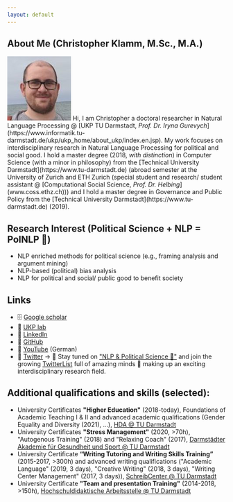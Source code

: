 ```yaml
---
layout: default
---
```


## About Me (Christopher Klamm, M.Sc., M.A.)
<img class="profile-picture" src="chris2.jpg">
Hi, I am Christopher a doctoral researcher in Natural Language Processing @ [UKP TU Darmstadt, <i>Prof. Dr. Iryna Gurevych</i>](https://www.informatik.tu-darmstadt.de/ukp/ukp_home/about_ukp/index.en.jsp). My work focuses on interdisciplinary research in Natural Language Processing for political and social good. I hold a master degree (2018, <i>with distinction</i>) in Computer Science (with a minor in philosophy) from the [Technical University Darmstadt](https://www.tu-darmstadt.de) (abroad semester at the University of Zurich and ETH Zurich (special student and research/ student assistant @ [Computational Social Science, <i>Prof. Dr. Helbing</i>](www.coss.ethz.ch))) and I hold a master degree in Governance and Public Policy from the [Technical University Darmstadt](https://www.tu-darmstadt.de) (2019).

## Research Interest (Political Science + NLP = PolNLP 🎉)
* NLP enriched methods for political science (e.g., framing analysis and argument mining)
* NLP-based (political) bias analysis
* NLP for political and social/ public good to benefit society

## Links
* 🗄 [Google scholar](https://scholar.google.de/citations?hl=de&authuser=1&user=oLSU8LEAAAAJ "Google scholar")
* 🔬 [UKP lab](https://www.informatik.tu-darmstadt.de/ukp/ukp_home/staff_ukp/detailseite_mitarbeiter_1_68224.en.jsp)
* 👥 [LinkedIn](https://www.linkedin.com/in/christopher-klamm-865786b3/)
* 🚀 [GitHub](https://github.com/chkla/)
* 👀 [YouTube](https://www.youtube.com/channel/UC7Sv1pZZYko4evbTm2UVz8g) (German)
* 🍿 [Twitter](https://twitter.com/chklamm) -> 🚨 Stay tuned on ["NLP & Political Science 🚀"](https://twitter.com/i/lists/1353009462236372992?s=20) and join the growing [TwitterList](https://twitter.com/i/lists/1353009462236372992?s=20) full of amazing minds 🧠 making up an exciting interdisciplinary research field.

## Additional qualifications and skills (selected):
* University Certificates **"Higher Education"** (2018-today), Foundations of Academic Teaching I & II and advanced academic qualifications (Gender Equality and Diversity (2021), ...), [HDA @ TU Darmstadt](https://www.hda.tu-darmstadt.de/angebote_fuer_lehrende_1/zertifikat_hochschullehre_1/zertifikat_1.de.jsp)
* University Certificates **"Stress Management"** (2020, >70h), "Autogenous Training" (2018) and "Relaxing Coach" (2017), [Darmstädter Akademie für Gesundheit und Sport @ TU Darmstadt](https://www.sport.tu-darmstadt.de/dienstleistungen/fortbildungen_ifs.de.jsp)
* University Certificate **“Writing Tutoring and Writing Skills Training”** (2015-2017, >300h) and advanced writing qualifications ("Academic Language" (2019, 3 days), "Creative Writing" (2018, 3 days), "Writing Center Management" (2017, 3 days)), [SchreibCenter @ TU Darmstadt](https://www.owl.tu-darmstadt.de/schreibcenter_1/index.de.jsp)
* University Certificate **"Team and presentation Training"** (2014-2018, >150h), [Hochschuldidaktische Arbeitsstelle @ TU Darmstadt](https://www.hda.tu-darmstadt.de/hda/index.de.jsp)
